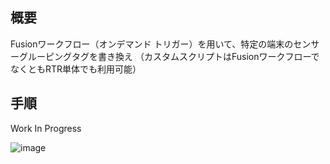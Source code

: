 ## 概要

Fusionワークフロー（オンデマンド トリガー）を用いて、特定の端末のセンサーグルーピングタグを書き換え
（カスタムスクリプトはFusionワークフローでなくともRTR単体でも利用可能）

## 手順

Work In Progress

![image](https://github.com/user-attachments/assets/fafaf4f7-8b71-4c82-872e-490c7842e349)
